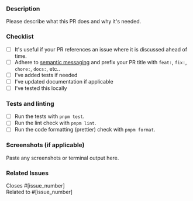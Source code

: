 ### Description

Please describe what this PR does and why it's needed.

### Checklist

- [ ] It's useful if your PR references an issue where it is discussed ahead of time.
- [ ] Adhere to [semantic messaging](https://gist.github.com/joshbuchea/6f47e86d2510bce28f8e7f42ae84c716) and prefix your PR title with `feat:`, `fix:`, `chore:`, `docs:`, etc..
- [ ] I’ve added tests if needed
- [ ] I’ve updated documentation if applicable
- [ ] I’ve tested this locally

### Tests and linting

- [ ] Run the tests with `pnpm test`.
- [ ] Run the lint check with `pnpm lint`.
- [ ] Run the code formatting (prettier) check with `pnpm format`.

### Screenshots (if applicable)

Paste any screenshots or terminal output here.

### Related Issues

Closes #[issue_number]  
Related to #[issue_number]